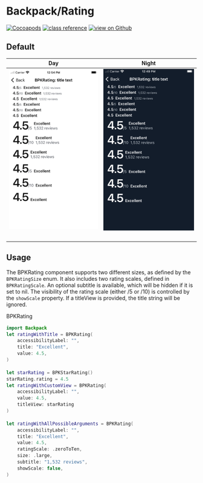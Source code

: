 # Backpack/Rating

[![Cocoapods](https://img.shields.io/cocoapods/v/Backpack.svg?style=flat)](https://cocoapods.org/pods/Backpack)
[![class reference](https://img.shields.io/badge/Class%20reference-iOS-blue)](https://backpack.github.io/ios/versions/latest/uikit/Classes/BPKRating.html)
[![view on Github](https://img.shields.io/badge/Source%20code-GitHub-lightgrey)](https://github.com/Skyscanner/backpack-ios/tree/main/Backpack/Rating)

## Default

| Day | Night |
| --- | --- |
| <img src="https://raw.githubusercontent.com/Skyscanner/backpack-ios/main/screenshots/iPhone-rating___with-title-text_lm.png" alt="" width="375" /> |<img src="https://raw.githubusercontent.com/Skyscanner/backpack-ios/main/screenshots/iPhone-rating___with-title-text_dm.png" alt="" width="375" /> |
| <img src="https://raw.githubusercontent.com/Skyscanner/backpack-ios/main/screenshots/iPhone-rating___with-custom-title-view_lm.png" alt="" width="375" /> |<img src="https://raw.githubusercontent.com/Skyscanner/backpack-ios/main/screenshots/iPhone-rating___with-custom-title-view_dm.png" alt="" width="375" /> |


## Usage

The BPKRating component supports two different sizes, as defined by the `BPKRatingSize` enum. 
It also includes two rating scales, defined in `BPKRatingScale`. 
An optional subtitle is available, which will be hidden if it is set to nil. 
The visibility of the rating scale (either /5 or /10) is controlled by the `showScale` property. 
If a titleView is provided, the title string will be ignored.


BPKRating
```swift
import Backpack
let ratingWithTitle = BPKRating(
    accessibilityLabel: "",
    title: "Excellent",
    value: 4.5,
)

let starRating = BPKStarRating()
starRating.rating = 4.5
let ratingWithCustomView = BPKRating(
    accessibilityLabel: "",
    value: 4.5,
    titleView: starRating
)

let ratingWithAllPossibleArguments = BPKRating(
    accessibilityLabel: "",
    title: "Excellent",
    value: 4.5,
    ratingScale: .zeroToTen,
    size: .large,
    subtitle: "1,532 reviews",
    showScale: false,
)

```